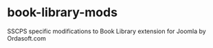 book-library-mods
=================

SSCPS specific modifications to Book Library extension for Joomla by Ordasoft.com
